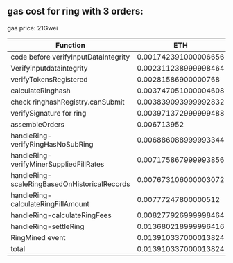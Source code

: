 ## gas cost for ring with 3 orders:  
   gas price: 21Gwei
    
| Function                                       |        ETH           |
| ------                                         | ------               |
| code before verifyInputDataIntegrity           | 0.001742391000006656 |
| Verifyinputdataintegrity                       | 0.002311238999998464 |
| verifyTokensRegistered                         | 0.00281586900000768  |
| calculateRinghash                              | 0.003747051000004608 |
| check ringhashRegistry.canSubmit               | 0.003839093999992832 |
| verifySignature for ring                       | 0.003971372999999488 |
| assembleOrders                                 | 0.006713952          |
| handleRing-verifyRingHasNoSubRing              | 0.006886088999993344 |
| handleRing-verifyMinerSuppliedFillRates        | 0.007175867999993856 |
| handleRing-scaleRingBasedOnHistoricalRecords   | 0.007673106000003072 |
| handleRing-calculateRingFillAmount             | 0.00777247800000512  |
| handleRing-calculateRingFees                   | 0.008277926999998464 |
| handleRing-settleRing                          | 0.013680218999996416 |
| RingMined event                                | 0.013910337000013824 |
| total                                          | 0.013910337000013824 |
    